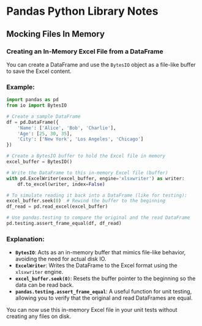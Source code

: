 # Pandas Python Library Notes


## Mocking Files In Memory
### Creating an In-Memory Excel File from a DataFrame

You can create a DataFrame and use the `BytesIO` object as a file-like buffer to save the Excel content.

### Example:

```python
import pandas as pd
from io import BytesIO

# Create a sample DataFrame
df = pd.DataFrame({
    'Name': ['Alice', 'Bob', 'Charlie'],
    'Age': [25, 30, 35],
    'City': ['New York', 'Los Angeles', 'Chicago']
})

# Create a BytesIO buffer to hold the Excel file in memory
excel_buffer = BytesIO()

# Write the DataFrame to this in-memory Excel file (buffer)
with pd.ExcelWriter(excel_buffer, engine='xlsxwriter') as writer:
    df.to_excel(writer, index=False)

# To simulate reading it back into a DataFrame (like for testing):
excel_buffer.seek(0)  # Rewind the buffer to the beginning
df_read = pd.read_excel(excel_buffer)

# Use pandas.testing to compare the original and the read DataFrame
pd.testing.assert_frame_equal(df, df_read)
```


### Explanation:

- **`BytesIO`**: Acts as an in-memory buffer that mimics file-like behavior, avoiding the need for actual disk IO.
- **`ExcelWriter`**: Writes the DataFrame to the Excel format using the `xlsxwriter` engine.
- **`excel_buffer.seek(0)`**: Resets the buffer pointer to the beginning so the data can be read back.
- **`pandas.testing.assert_frame_equal`**: A useful function for unit testing, allowing you to verify that the original and read DataFrames are equal.

You can now use this in-memory Excel file in your unit tests without creating any files on disk.